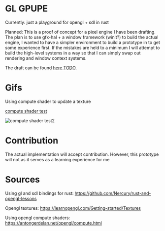 # GL GPUPE

Currently: just a playground for opengl + sdl in rust

Planned: 
This is a proof of concept for a pixel engine I have been drafting. 
The plan is to use gfx-hal + a window framework (winit?) to build the actual engine,
I wanted to have a simpler environment to build a prototype in to get some experience first.
If the mistakes are held to a minimum I will attempt to build the high-level systems in a way so that I can simply swap out rendering and window context systems.

The draft can be found [here TODO](todo). 

# Gifs

Using compute shader to update a texture

[compute shader test](https://i.imgur.com/ZeeIWbb.gif)

![compute shader test2](https://i.imgur.com/9YsamC4.gif)

# Contribution

The actual implementation will accept contribution. However, this prototype will not as it serves as a learning experience for me

# Sources

Using gl and sdl bindings for rust: https://github.com/Nercury/rust-and-opengl-lessons

Opengl textures: https://learnopengl.com/Getting-started/Textures

Using opengl compute shaders: https://antongerdelan.net/opengl/compute.html